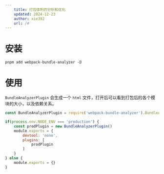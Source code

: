 ```yaml
---
    title: 打包体积的分析和优化
    updated: 2024-12-23
    author: xie392
    url: /#
---
```



#  安装

```shell
pnpm add webpack-bundle-analyzer -D
```

#  使用

`BundleAnalyzerPlugin` 会生成一个 `html` 文件，打开后可以看到打包后的各个模块的大小，以及依赖关系。

```js
const BundleAnalyzerPlugin = require('webpack-bundle-analyzer').BundleAnalyzerPlugin;

if(process.env.NODE_ENV === 'production') {
    const prodPlugin = new BundleAnalyzerPlugin()
    module.exports = {
        devtool: 'none',
        plugins: [
            prodPlugin
        ]
    }
} else {
    module.exports = {}
}
```